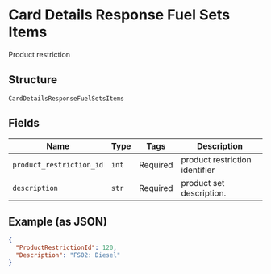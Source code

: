 
# Card Details Response Fuel Sets Items

Product restriction

## Structure

`CardDetailsResponseFuelSetsItems`

## Fields

| Name | Type | Tags | Description |
|  --- | --- | --- | --- |
| `product_restriction_id` | `int` | Required | product restriction identifier |
| `description` | `str` | Required | product set description. |

## Example (as JSON)

```json
{
  "ProductRestrictionId": 120,
  "Description": "FS02: Diesel"
}
```

